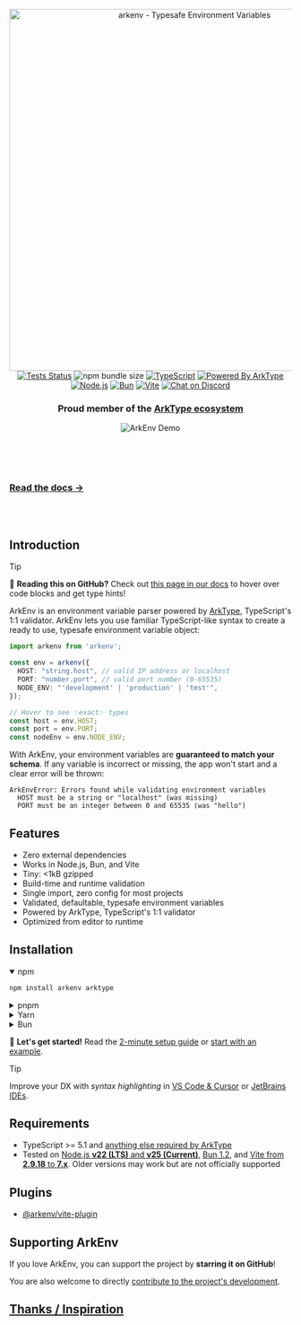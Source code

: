 <p align="center">
  <a href="https://arkenv.js.org">
    <img alt="arkenv - Typesafe Environment Variables" src="https://og.tailgraph.com/og?titleFontFamily=JetBrains+Mono&textFontFamily=Inter&title=ArkEnv&titleTailwind=text-[%23e9eef9]%20font-bold%20relative%20decoration-%5Brgb(180,215,255)%5D%20decoration-wavy%20decoration-[5px]%20underline%20underline-offset-[16px]%20text-5xl%20mb-8&text=Typesafe%20environment%20variables%20powered%20by%20ArkType&textTailwind=text-[%238b9dc1]%20text-3xl&bgTailwind=bg-gradient-to-b%20from-[%23061a3a]%20to-black" width="645px">
  </a>
  <br />
  <a href="https://github.com/yamcodes/arkenv/actions/workflows/tests.yml?query=branch%3Amain"><img alt="Tests Status" src="https://github.com/yamcodes/arkenv/actions/workflows/tests.yml/badge.svg?event=push&branch=main"></a>
  <img alt="npm bundle size" src="https://img.shields.io/bundlephobia/minzip/arkenv">
  <a href="https://www.typescriptlang.org/"><img alt="TypeScript" src="https://img.shields.io/badge/TypeScript-3178C6?style=flat&logo=typescript&logoColor=white"></a>
  <a href="https://arktype.io/"><img alt="Powered By ArkType" src="https://custom-icon-badges.demolab.com/badge/ArkType-0d1526?logo=arktype2&logoColor=e9eef9"></a>
  <a href="https://nodejs.org/en"><img alt="Node.js" src="https://img.shields.io/badge/Node.js-339933?style=flat&logo=node.js&logoColor=white"></a>
  <a href="https://bun.com/"><img alt="Bun" src="https://img.shields.io/badge/Bun-14151a?logo=bun&logoColor=fbf0df"></a>
  <a href="https://vite.dev/"><img alt="Vite" src="https://custom-icon-badges.demolab.com/badge/Vite-2e2742?logo=vite2&logoColor=dfdfd6"></a>
  <a href="https://discord.com/channels/957797212103016458/1415373591394127894"><img alt="Chat on Discord" src="https://img.shields.io/discord/957797212103016458?label=Chat&color=5865f4&logo=discord&labelColor=121214"></a>
</p>
<h3 align="center">Proud member of the <a href="https://arktype.io/docs/ecosystem#arkenv">ArkType ecosystem</a></h3>

<p align="center">
  <img alt="ArkEnv Demo" src="https://arkenv.js.org/assets/demo.gif" />
</p>

<br/>
<br/>
<br/>

### [Read the docs →](https://arkenv.js.org/docs)

<br/>
<br/>

## Introduction 

> [!TIP]
> 📖 **Reading this on GitHub?** Check out [this page in our docs](https://arkenv.js.org/docs) to hover over code blocks and get type hints!

ArkEnv is an environment variable parser powered by [ArkType](https://arktype.io/), TypeScript's 1:1 validator. ArkEnv lets you use familiar TypeScript-like syntax to create a ready to use, typesafe environment variable object:

```ts twoslash
import arkenv from 'arkenv';

const env = arkenv({
  HOST: "string.host", // valid IP address or localhost
  PORT: "number.port", // valid port number (0-65535)
  NODE_ENV: "'development' | 'production' | 'test'",
});

// Hover to see ✨exact✨ types
const host = env.HOST;
const port = env.PORT;
const nodeEnv = env.NODE_ENV;
```

With ArkEnv, your environment variables are **guaranteed to match your schema**. If any variable is incorrect or missing, the app won't start and a clear error will be thrown:

```
ArkEnvError: Errors found while validating environment variables
  HOST must be a string or "localhost" (was missing)
  PORT must be an integer between 0 and 65535 (was "hello")
```

## Features

- Zero external dependencies
- Works in Node.js, Bun, and Vite
- Tiny: <1kB gzipped
- Build-time and runtime validation
- Single import, zero config for most projects
- Validated, defaultable, typesafe environment variables
- Powered by ArkType, TypeScript's 1:1 validator
- Optimized from editor to runtime

## Installation

<details open>
<summary>npm</summary>

```sh
npm install arkenv arktype
```
</details>

<details>
<summary>pnpm</summary>

```sh
pnpm add arkenv arktype
```
</details>

<details>
<summary>Yarn</summary>

```sh
yarn add arkenv arktype
```
</details>

<details>
<summary>Bun</summary>

```sh
bun add arkenv arktype
```
</details>

:rocket: **Let's get started!** Read the [2-minute setup guide](https://arkenv.js.org/docs/quickstart) or [start with an example](https://arkenv.js.org/docs/examples).

> [!TIP]
> Improve your DX with *syntax highlighting* in [VS Code & Cursor](https://arkenv.js.org/docs/integrations/vscode) or [JetBrains IDEs](https://arkenv.js.org/docs/integrations/jetbrains).

## Requirements

- TypeScript >= 5.1 and [anything else required by ArkType](https://arktype.io/docs/intro/setup#installation)
-  Tested on [Node.js **v22 (LTS)** and **v25 (Current)**](https://github.com/yamcodes/arkenv/tree/main/examples/basic), [Bun 1.2](https://github.com/yamcodes/arkenv/tree/main/examples/with-bun), and [Vite from **2.9.18** to **7.x**](https://github.com/yamcodes/arkenv/tree/main/examples/with-vite-react-ts). Older versions may work but are not officially supported

## Plugins

- [@arkenv/vite-plugin](https://github.com/yamcodes/arkenv/tree/main/packages/vite-plugin)

## Supporting ArkEnv

If you love ArkEnv, you can support the project by **starring it on GitHub**!

You are also welcome to directly [contribute to the project's development](https://github.com/yamcodes/arkenv/blob/main/CONTRIBUTING.md).

## [Thanks / Inspiration](https://github.com/yamcodes/arkenv/blob/main/THANKS.md)
